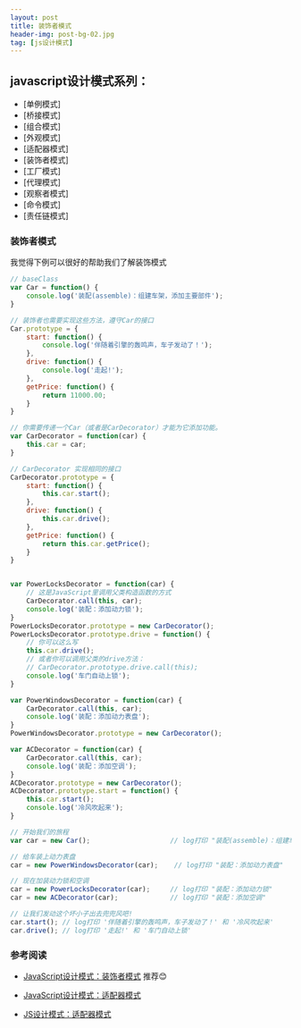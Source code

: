 ```yaml
---
layout: post
title: 装饰者模式
header-img: post-bg-02.jpg
tag: [js设计模式]
---
```


## javascript设计模式系列：

- [单例模式]
- [桥接模式]
- [组合模式]
- [外观模式]
- [适配器模式]
- [装饰者模式]
- [工厂模式]
- [代理模式]
- [观察者模式]
- [命令模式]
- [责任链模式]

### 装饰者模式

我觉得下例可以很好的帮助我们了解装饰模式

```javascript
// baseClass
var Car = function() {
    console.log('装配(assemble)：组建车架，添加主要部件');
}

// 装饰者也需要实现这些方法，遵守Car的接口
Car.prototype = {
    start: function() {
        console.log('伴随着引擎的轰鸣声，车子发动了！');
    },
    drive: function() {
        console.log('走起!');
    },
    getPrice: function() {
        return 11000.00;
    }
}

// 你需要传递一个Car（或者是CarDecorator）才能为它添加功能。
var CarDecorator = function(car) {
    this.car = car;
}

// CarDecorator 实现相同的接口
CarDecorator.prototype = {
    start: function() {
        this.car.start();
    },
    drive: function() {
        this.car.drive();
    },
    getPrice: function() {
        return this.car.getPrice();
    }
}


var PowerLocksDecorator = function(car) {
    // 这是JavaScript里调用父类构造函数的方式
    CarDecorator.call(this, car);
    console.log('装配：添加动力锁');
}
PowerLocksDecorator.prototype = new CarDecorator();
PowerLocksDecorator.prototype.drive = function() {
    // 你可以这么写
    this.car.drive();
    // 或者你可以调用父类的drive方法：
    // CarDecorator.prototype.drive.call(this);
    console.log('车门自动上锁');
}

var PowerWindowsDecorator = function(car) {
    CarDecorator.call(this, car);
    console.log('装配：添加动力表盘');
}
PowerWindowsDecorator.prototype = new CarDecorator();

var ACDecorator = function(car) {
    CarDecorator.call(this, car);
    console.log('装配：添加空调');
}
ACDecorator.prototype = new CarDecorator();
ACDecorator.prototype.start = function() {
    this.car.start();
    console.log('冷风吹起来');
}

// 开始我们的旅程
var car = new Car();                    // log打印 "装配(assemble)：组建车架，添加主要部件"

// 给车装上动力表盘
car = new PowerWindowsDecorator(car);    // log打印 "装配：添加动力表盘"

// 现在加装动力锁和空调
car = new PowerLocksDecorator(car);     // log打印 "装配：添加动力锁"
car = new ACDecorator(car);             // log打印 "装配：添加空调"

// 让我们发动这个坏小子出去兜兜风吧!
car.start(); // log打印 '伴随着引擎的轰鸣声，车子发动了！' 和 '冷风吹起来'
car.drive(); // log打印 '走起!' 和 '车门自动上锁'
```








### 参考阅读

- [JavaScript设计模式：装饰者模式](http://www.codingserf.com/index.php/2015/05/javascript-design-patterns-decorator/)    推荐😊

- [JavaScript设计模式：适配器模式](http://www.codingserf.com/index.php/2015/05/javascript-design-patterns-adapter/)    

- [JS设计模式：适配器模式](https://segmentfault.com/a/1190000005166112)

